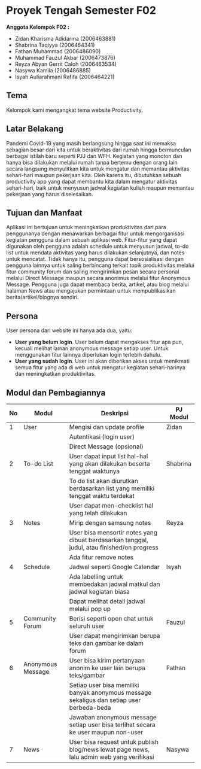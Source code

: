# Proyek Tengah Semester F02

**Anggota Kelompok F02 :**
- Zidan Kharisma Adidarma (2006463881)
- Shabrina Taqiyya (2006464341)
- Fathan Muhammad (2006486090)
- Muhammad Fauzul Akbar (2006473876)
- Reyza Abyan Gerrit Caloh (2006463534)
- Nasywa Kamila (2006486885)
- Isyah Auliarahmani Rafifa (2006464221)

## Tema
Kelompok kami mengangkat tema website Productivity.

## Latar Belakang
Pandemi Covid-19 yang masih berlangsung hingga saat ini memaksa sebagian besar dari kita untuk beraktivitas dari rumah hingga bermunculan berbagai istilah baru seperti PJJ dan WFH. Kegiatan yang monoton dan hanya bisa dilakukan melalui rumah tanpa bertemu dengan orang lain secara langsung menyulitkan kita untuk mengatur dan memantau aktivitas sehari-hari maupun pekerjaan kita. Oleh karena itu, dibutuhkan sebuah productivity app yang dapat membantu kita dalam mengatur aktivitas sehari-hari, baik untuk menyusun jadwal kegiatan kuliah maupun memantau pekerjaan yang harus diselesaikan.  

## Tujuan dan Manfaat
Aplikasi ini bertujuan untuk meningkatkan produktivitas dari para penggunanya dengan menawarkan berbagai fitur untuk mengorganisasi kegiatan pengguna dalam sebuah aplikasi web. Fitur-fitur yang dapat digunakan oleh pengguna adalah schedule untuk menyusun jadwal, to-do list untuk mendata aktivitas yang harus dilakukan selanjutnya, dan notes untuk mencatat. Tidak hanya itu, pengguna dapat bersosialisasi dengan pengguna lainnya untuk saling berbincang terkait topik produktivitas melalui fitur community forum dan saling mengirimkan pesan secara personal melalui Direct Message maupun secara anonimus melalui fitur Anonymous Message. Pengguna juga dapat membaca berita, artikel, atau blog melalui halaman News atau mengajukan permintaan untuk mempublikasikan berita/artikel/blognya sendiri.

## Persona
User persona dari website ini hanya ada dua, yaitu:
- **User yang belum login**. User belum dapat mengakses fitur apa pun, kecuali melihat laman anonymous message setiap user. Untuk menggunakan fitur lainnya diperlukan login terlebih dahulu.
- **User yang sudah login**. User ini akan diberikan akses untuk menikmati semua fitur yang ada di web untuk mengatur kegiatan sehari-harinya dan meningkatkan produktivitas. 

## Modul dan Pembagiannya
|No |Modul            |Deskripsi                                                                                  |PJ Modul|
|---|-----------------|-------------------------------------------------------------------------------------------|--------|
|1  |User             |Mengisi dan update profile                                                                 |Zidan   |
|   |                 |Autentikasi (login user)                                                                   |        |
|   |                 |Direct Message (opsional)                                                                  |        |
|2  |To-do List       |User dapat input list hal-hal yang akan dilakukan beserta tenggat waktunya                 |Shabrina|
|   |                 |To do list akan diurutkan berdasarkan list yang memiliki tenggat waktu terdekat            |        |
|   |                 |User dapat men-checklist hal yang telah dilakukan                                          |        |
|3  |Notes            |Mirip dengan samsung notes                                                                 |Reyza   |
|   |                 |User bisa mensortir notes yang dibuat berdasarkan tanggal, judul, atau finished/on progress|        | 
|   |                 |Ada fitur remove notes                                                                     |        |
|4  |Schedule         |Jadwal seperti Google Calendar                                                             |Isyah   |
|   |                 |Ada labelling untuk membedakan jadwal matkul dan jadwal kegiatan biasa                     |        |
|   |                 |Dapat melihat detail jadwal melalui pop up                                                 |        |
|5  |Community Forum  |Berisi seperti open chat untuk seluruh user                                                |Fauzul  |
|   |                 |User dapat mengirimkan berupa teks dan gambar ke dalam forum                               |        |
|6  |Anonymous Message|User bisa kirim pertanyaan anonim ke user lain berupa teks/gambar                          |Fathan  |
|   |                 |Setiap user bisa memiliki banyak anonymous message sekaligus dan setiap user berbeda-beda  |        |
|   |                 |Jawaban anonymous message setiap user bisa terlihat secara ke user maupun non-user         |        |
|7  |News             |User bisa request untuk publish blog/news lewat page news, lalu admin web yang verifikasi  |Nasywa  |